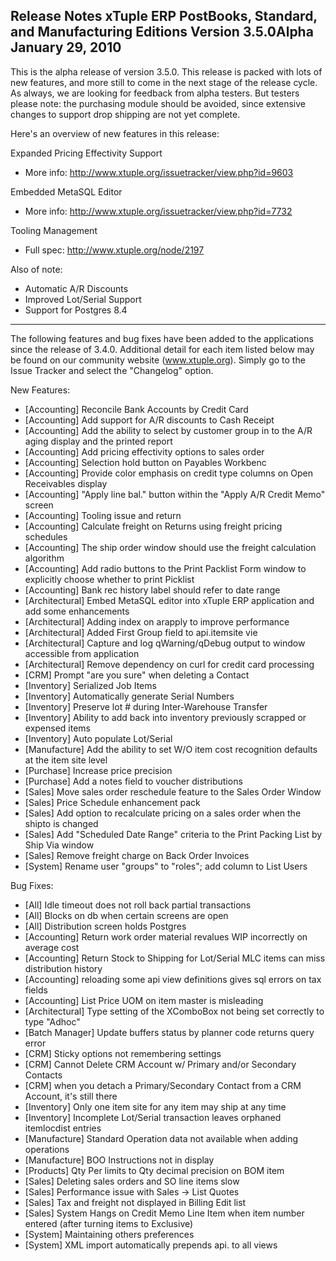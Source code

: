 Release Notes
xTuple ERP
PostBooks, Standard, and Manufacturing Editions
Version 3.5.0Alpha
January 29, 2010
----------------------------------

This is the alpha release of version 3.5.0. This release is
packed with lots of new features, and more still to come in the
next stage of the release cycle. As always, we are looking for
feedback from alpha testers. But testers please note: the
purchasing module should be avoided, since extensive changes to
support drop shipping are not yet complete.

Here's an overview of new features in this release:

Expanded Pricing Effectivity Support
  * More info: http://www.xtuple.org/issuetracker/view.php?id=9603

Embedded MetaSQL Editor
  * More info: http://www.xtuple.org/issuetracker/view.php?id=7732

Tooling Management
  * Full spec: http://www.xtuple.org/node/2197

Also of note:
  * Automatic A/R Discounts
  * Improved Lot/Serial Support
  * Support for Postgres 8.4

----------------------------------

The following features and bug fixes have been added to the
applications since the release of 3.4.0. Additional detail for each
item listed below may be found on our community website
(www.xtuple.org). Simply go to the Issue Tracker and select the
"Changelog" option.


New Features:

* [Accounting] Reconcile Bank Accounts by Credit Card
* [Accounting] Add support for A/R discounts to Cash Receipt
* [Accounting] Add the ability to select by customer group in to
the A/R aging display and the printed report
* [Accounting] Add pricing effectivity options to sales order
* [Accounting] Selection hold button on Payables Workbenc
* [Accounting] Provide color emphasis on credit type columns on
Open Receivables display
* [Accounting] "Apply line bal." button within the "Apply A/R
Credit Memo" screen
* [Accounting] Tooling issue and return
* [Accounting] Calculate freight on Returns using freight
pricing schedules
* [Accounting] The ship order window should use the freight
calculation algorithm
* [Accounting] Add radio buttons to the Print Packlist Form
window to explicitly choose whether to print Picklist
* [Accounting] Bank rec history label should refer to date
range
* [Architectural] Embed MetaSQL editor into xTuple ERP
application and add some enhancements
* [Architectural] Adding index on arapply to improve
performance
* [Architectural] Added First Group field to api.itemsite vie
* [Architectural] Capture and log qWarning/qDebug output to
window accessible from application
* [Architectural] Remove dependency on curl for credit card
processing
* [CRM] Prompt "are you sure" when deleting a Contact
* [Inventory] Serialized Job Items
* [Inventory] Automatically generate Serial Numbers
* [Inventory] Preserve lot # during Inter-Warehouse Transfer
* [Inventory] Ability to add back into inventory previously
scrapped or expensed items
* [Inventory] Auto populate Lot/Serial
* [Manufacture] Add the ability to set W/O item cost recognition
defaults at the item site level
* [Purchase] Increase price precision
* [Purchase] Add a notes field to voucher distributions
* [Sales] Move sales order reschedule feature to the Sales Order
Window
* [Sales] Price Schedule enhancement pack
* [Sales] Add option to recalculate pricing on a sales order
when the shipto is changed
* [Sales] Add "Scheduled Date Range" criteria to the Print
Packing List by Ship Via window
* [Sales] Remove freight charge on Back Order Invoices
* [System] Rename user "groups" to "roles"; add column to List
Users

Bug Fixes:

* [All] Idle timeout does not roll back partial transactions
* [All] Blocks on db when certain screens are open
* [All] Distribution screen holds Postgres
* [Accounting] Return work order material revalues WIP
incorrectly on average cost
* [Accounting] Return Stock to Shipping for Lot/Serial MLC
items can miss distribution history
* [Accounting] reloading some api view definitions gives sql
errors on tax fields
* [Accounting] List Price UOM on item master is misleading
* [Architectural] Type setting of the XComboBox not being set
correctly to type "Adhoc"
* [Batch Manager] Update buffers status by planner code returns
query error
* [CRM] Sticky options not remembering settings
* [CRM] Cannot Delete CRM Account w/ Primary and/or Secondary
Contacts
* [CRM] when you detach a Primary/Secondary Contact from a CRM
Account, it's still there
* [Inventory] Only one item site for any item may ship at any
time
* [Inventory] Incomplete Lot/Serial transaction leaves orphaned
itemlocdist entries
* [Manufacture] Standard Operation data not available when
adding operations
* [Manufacture] BOO Instructions not in display
* [Products] Qty Per limits to Qty decimal precision on BOM
item
* [Sales] Deleting sales orders and SO line items slow
* [Sales] Performance issue with Sales -> List Quotes
* [Sales] Tax and freight not displayed in Billing Edit list
* [Sales] System Hangs on Credit Memo Line Item when item
number entered (after turning items to Exclusive)
* [System] Maintaining others preferences
* [System] XML import automatically prepends api. to all views